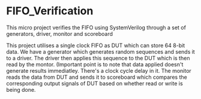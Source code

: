 # FIFO_Verification
This micro project verifies the FIFO using SystemVerilog through a set of generators, driver, monitor and scoreboard

This project utilises a single clock FIFO as DUT which can store 64 8-bit data. We have a generator which generates random sequences and sends it to a driver.
The driver then applies this sequence to the DUT which is then read by the montor. (Important point is to note that data applied doesn't generate 
results immediatley. There's a clock cycle delay in it.
The monitor reads the data from DUT and sends it to scoreboard which compares the corresponding output signals of DUT based on whether read or write is being done.
